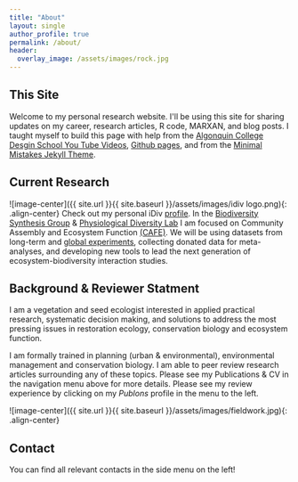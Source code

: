 ```yaml
---
title: "About"
layout: single
author_profile: true
permalink: /about/
header:
  overlay_image: /assets/images/rock.jpg
---
```


## This Site
Welcome to my personal research website. I'll be using this site for sharing updates on my career, research articles, R code, MARXAN, and blog posts. I taught myself to build this page with help from the [Algonquin College Desgin School You Tube Videos](https://www.youtube.com/user/acinteractivedesign/videos), [Github pages](https://guides.github.com/features/pages/), and from the [Minimal Mistakes Jekyll Theme](https://mmistakes.github.io/minimal-mistakes/). 

## Current Research
![image-center]({{ site.url }}{{ site.baseurl }}/assets/images/idiv logo.png){: .align-center}
Check out my personal iDiv [profile](https://www.idiv.de/groups_and_people/employees/details/eshow/ladouceur_emma.html). In the [Biodiversity Synthesis Group](https://www.idiv.de/groups_and_people/core_groups/synthesis/research_areas.html) & [Physiological Diversity Lab](https://www.idiv.de/groups_and_people/core_groups/physiological_diversity.html) I am focused on Community Assembly and Ecosystem Function [(CAFE)](https://onlinelibrary.wiley.com/doi/full/10.1111/ele.12895). We will be using datasets from long-term and [global experiments](http://www.nutnet.umn.edu/), collecting donated data for meta-analyses, and developing new tools to lead the next generation of ecosystem-biodiversity interaction studies.


## Background & Reviewer Statment
I am a vegetation and seed ecologist interested in applied practical research, systematic decision making, and solutions to address the most pressing issues in restoration ecology, conservation biology and ecosystem function.

I am formally trained in planning (urban & environmental), environmental management and conservation biology. I am able to peer review research articles surrounding any of these topics. Please see my Publications & CV in the navigation menu above for more details. Please see my review experience by clicking on my *Publons* profile in the menu to the left.

![image-center]({{ site.url }}{{ site.baseurl }}/assets/images/fieldwork.jpg){: .align-center}

## Contact 
You can find all relevant contacts in the side menu on the left!



